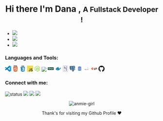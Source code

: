 
<h1 align="center">Hi there I'm Dana , <small> A Fullstack Developer !</small></h1>


- [![](https://img.shields.io/badge/👁️Show-MyCV-gold)](https://drive.google.com/file/d/1KGdMJd7TEyMkhy54PqdmZOihYzNKDuEh/view?usp=sharing)
- [![](https://img.shields.io/badge/🌐myWebsite-danaelshrbiny-navy)](https://www.danaelshrbiny.com/)
- [![](https://img.shields.io/badge/📧Email-danaelshrbiny55@gmail.com-crimson)](mailto:danaelshrbiny55@gmail.com)

### Languages and Tools:
<code><img height="20" src="https://raw.githubusercontent.com/github/explore/80688e429a7d4ef2fca1e82350fe8e3517d3494d/topics/visual-studio-code/visual-studio-code.png"></code>
<code><img height="20" src="https://raw.githubusercontent.com/github/explore/80688e429a7d4ef2fca1e82350fe8e3517d3494d/topics/html/html.png"></code>
<code><img height="20" src="https://raw.githubusercontent.com/github/explore/80688e429a7d4ef2fca1e82350fe8e3517d3494d/topics/css/css.png"></code>
<code><img height="20" src="https://raw.githubusercontent.com/github/explore/80688e429a7d4ef2fca1e82350fe8e3517d3494d/topics/javascript/javascript.png"></code>
<code><img height="20" src="https://github.com/devicons/devicon/blob/master/icons/nodejs/nodejs-original.svg"></code>
<code><img height="20" src="https://github.com/abranhe/programming-languages-logos/blob/master/src/python/python_128x128.png"></code>
<code><img height="20" src="https://github.com/devicons/devicon/blob/master/icons/django/django-original.svg"></code>
<code><img height="20" src="https://github.com/devicons/devicon/blob/master/icons/docker/docker-original.svg"></code>
<code><img height="20" src="https://github.com/devicons/devicon/blob/master/icons/heroku/heroku-original.svg"></code>
<code><img height="20" src="https://github.com/devicons/devicon/blob/master/icons/postgresql/postgresql-original.svg"></code>
<code><img height="20" src="https://raw.githubusercontent.com/github/explore/80688e429a7d4ef2fca1e82350fe8e3517d3494d/topics/sql/sql.png"></code>
<code><img height="20" src="https://raw.githubusercontent.com/github/explore/80688e429a7d4ef2fca1e82350fe8e3517d3494d/topics/mysql/mysql.png"></code>
<code><img height="20" src="https://raw.githubusercontent.com/github/explore/80688e429a7d4ef2fca1e82350fe8e3517d3494d/topics/git/git.png"></code>
<code><img height="20" src="https://raw.githubusercontent.com/github/explore/78df643247d429f6cc873026c0622819ad797942/topics/github/github.png"></code>

### Connect with me:

![status](https://img.shields.io/badge/status-up-pink)
[![](https://img.shields.io/badge/linkedin-danaelshrbiny-aquamarine)](https://www.linkedin.com/in/dana-elshrbiny-b600701b2)
[![](https://img.shields.io/badge/facebook-danaelshrbiny-purple)](https://www.facebook.com/profile.php?id=100008345534827)
[![](https://img.shields.io/badge/twitter-_Dana200-sienna)](https://twitter.com/_Dana200?s=09)



[twitter]:  https://twitter.com/_Dana200?s=09
[linkedin]: https://www.linkedin.com/in/dana-elshrbiny-b600701b2
[Facebook]: https://www.facebook.com/profile.php?id=100008345534827


<p align="center">
  <img alt="anmie-girl" src="images/anmie-girl.gif" />
</p>
<p align="center">
  Thank's for visiting my Github Profile ❤️
</p>
